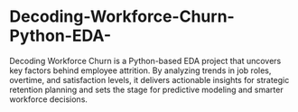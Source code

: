 # Decoding-Workforce-Churn-Python-EDA-
Decoding Workforce Churn is a Python-based EDA project that uncovers key factors behind employee attrition. By analyzing trends in job roles, overtime, and satisfaction levels, it delivers actionable insights for strategic retention planning and sets the stage for predictive modeling and smarter workforce decisions.
